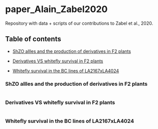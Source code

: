 # paper_Alain_Zabel2020

Repository with data + scripts of our contributions to Zabel et al., 2020.

## Table of contents

* [ShZO allles and the production of derivatives in F2 plants](#ShZO-alleles-and-derivatives)

* [Derivatives VS whitefly survival in F2 plants](#Zingiberene-vs-wf-survival)

* [Whitefly survival in the BC lines of LA2167xLA4024](#wf-survival-BC1-lines)


### ShZO allles and the production of derivatives in F2 plants

<img scr="/F2_KG_2015/metabolites_and_ShZO_alleles.png" width = 600px>


### Derivatives VS whitefly survival in F2 plants

<img scr="/F2_KG_2015/metabolites_vs_wf_survival.png" width = 600px>

### Whitefly survival in the BC lines of LA2167xLA4024 
<img scr="/BC1_Alain/wf_survival_per_chemotype.png" width = 600px>


